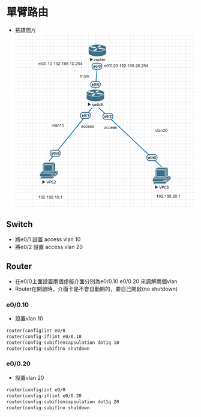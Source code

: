 # 單臂路由

* 拓譜圖片
![圖片](./單臂路由拓譜.png)

## Switch
* 將e0/1 設置 access vlan 10
* 將e0/2 設置 access vlan 20

## Router
* 在e0/0上面設置兩個虛擬介面分別為e0/0.10 e0/0.20 來調解兩個vlan
* Router在開啟時，介面卡是不會自動開的，要自己開啟(no shutdown)

### e0/0.10
* 設置vlan 10

```
router(config)int e0/0
router(config-if)int e0/0.10 
router(config-subif)encapsulation dot1q 10
router(config-subif)no shutdown
```

### e0/0.20
* 設置vlan 20

```
router(config)int e0/0
router(config-if)int e0/0.20 
router(config-subif)encapsulation dot1q 20
router(config-subif)no shutdown
```

